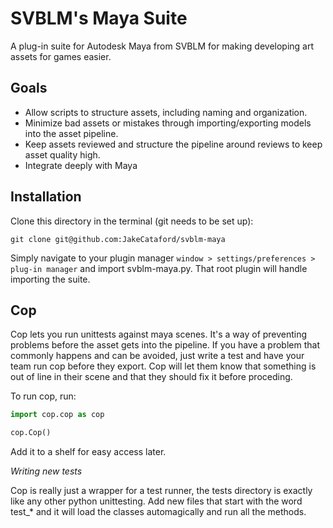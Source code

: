 SVBLM's Maya Suite
==========

A plug-in suite for Autodesk Maya from SVBLM for making developing art assets for games easier.

Goals
-----

- Allow scripts to structure assets, including naming and organization.
- Minimize bad assets or mistakes through importing/exporting models into the asset pipeline.
- Keep assets reviewed and structure the pipeline around reviews to keep asset quality high.
- Integrate deeply with Maya

Installation
-----
Clone this directory in the terminal (git needs to be set up):

`git clone git@github.com:JakeCataford/svblm-maya`

Simply navigate to your plugin manager `window > settings/preferences > plug-in manager` and import svblm-maya.py. That root plugin will handle importing the suite.

Cop
-----

Cop lets you run unittests against maya scenes. It's a way of preventing problems before the asset gets into the pipeline. If you have a problem that commonly happens and can be avoided, just write a test and have your team run cop before they export. Cop will let them know that something is out of line in their scene and that they should fix it before proceding.

To run cop, run:

```Python
import cop.cop as cop

cop.Cop()
```

Add it to a shelf for easy access later.

*Writing new tests*

Cop is really just a wrapper for a test runner, the tests directory is exactly like any other python unittesting. Add new files that start with the word test_* and it will load the classes automagically and run all the methods.
